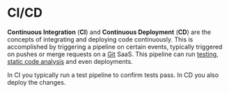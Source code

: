 # CI/CD

**Continuous Integration** (**CI**) and **Continuous Deployment** (**CD**) are
the concepts of integrating and deploying code continuously. This is
accomplished by triggering a pipeline on certain events, typically triggered on
pushes or merge requests on a [Git](./git) SaaS. This pipeline can run
[testing](../development/testing/README.md),
[static code analysis](../development/static_code_analysis.md) and even
deployments.

In CI you typically run a test pipeline to confirm tests pass. In CD you also
deploy the changes.
